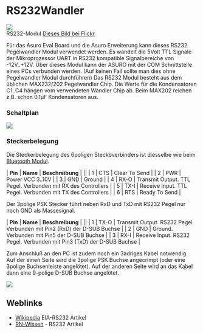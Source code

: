 # RS232Wandler

![][1]  
RS232-Modul [Dieses Bild bei Flickr][2]<vspace>

Für das Asuro Eval Board und die Asuro Erweiterung kann dieses RS232 Pegelwandler Modul verwendet werden. Es wandelt die 5Volt TTL Signale der Mikroprozessor UART in RS232 kompatible Signalbereiche von -12V..+12V. Über dieses Modul kann der ASURO mit der COM Schnittstelle eines PCs verbunden werden. (Auf keinen Fall sollte man dies ohne Pegelwandler Modul durchführen) Das RS232 Modul besteht aus dem üblichen MAX232/202 Pegelwandler Chip. Die Werte für die Kondensatoren C1..C4 hängen vom verwendeten Wandler Chip ab. Beim MAX202 reichen z.B. schon 0.1µF Kondensatoren aus. <vspace>

### Schaltplan <vspace>

![][3]<vspace>

### Steckerbelegung<vspace>

Die Steckerbelegung des 6poligen Steckbverbinders ist diesselbe wie beim [Bluetooth Modul][4]. <vspace>

| **Pin** | **Name** | **Beschreibung**                                             |
||
| 1       | CTS      | Clear To Send                                                |
| 2       | PWR      | Power VCC 3..10V                                             |
| 3       | GND      | Ground                                                       |
| 4       | RX-O     | Transmit Output. TTL Pegel. Verbunden mit RX des Controllers |
| 5       | TX-I     | Receive Input. TTL Pegel. Verbunden mit TX des Controllers   |
| 6       | RTS      | Ready To Send                                                |<vspace>

Der 3polige PSK Stecker führt neben RxD und TxD mit RS232 Pegel nur noch GND als Massesignal. <vspace>

| **Pin** | **Name** | **Beschreibung**                                                        |
||
| 1       | TX-O     | Transmit Output. RS232 Pegel. Verbunden mit Pin2 (RxD) der D-SUB Buchse |
| 2       | GND      | Ground. Verbunden mit Pin5 der D-SUB Buchse                             |
| 3       | RX-I     | Receive Input. RS232 Pegel. Verbunden mit Pin3 (TxD) der D-SUB Buchse   |<vspace>

Zum Anschluß an den PC ist zudem noch ein 3adriges Kabel notwendig. Auf der einen Seite wird die 3polige PSK Buchse angecrimpt (oder eine 3polige Buchsenleiste angelötet). Auf der anderen Seite wird an das Kabel dann eine 9-polige D-SUB Buchse angelötet. <vspace>

![][5]<vspace>

## Weblinks<vspace>

*   [Wikipedia][6] EIA-RS232 Artikel 
*   [RN-Wissen][7] - RS232 Artikel <vspace>

 [1]: http://farm3.static.flickr.com/2275/2129824702_93e4c68df2_b.jpg ""
 [2]: http://www.flickr.com/photos/hmblgrmpf/2129823200/
 [3]: http://www.asurowiki.de/pmwiki/uploads/Main/rs232-adapter_m.png ""
 [4]: http://www.asurowiki.de/pmwiki/pmwiki.php/Main/BluetoothModem
 [5]: http://www.asurowiki.de/pmwiki/uploads/Main/rs232-kabel.png ""
 [6]: http://de.wikipedia.org/wiki/EIA-232
 [7]: http://www.roboternetz.de/wissen/index.php/RS232

